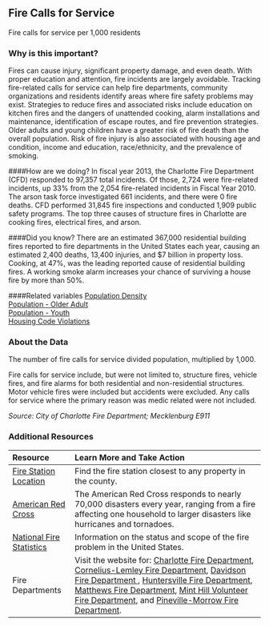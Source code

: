 ## Fire Calls for Service
Fire calls for service per 1,000 residents

### Why is this important?
Fires can cause injury, significant property damage, and even death. With proper education and attention, fire incidents are largely avoidable. Tracking fire-related calls for service can help fire departments, community organizations and residents identify areas where fire safety problems may exist. Strategies to reduce fires and associated risks include education on kitchen fires and the dangers of unattended cooking, alarm installations and maintenance, identification of escape routes, and fire prevention strategies. Older adults and young children have a greater risk of fire death than the overall population. Risk of fire injury is also associated with housing age and condition, income and education, race/ethnicity, and the prevalence of smoking.

####How are we doing? 
In fiscal year 2013, the Charlotte Fire Department (CFD) responded to 97,357 total incidents. Of those, 2,724 were fire-related incidents, up 33% from the 2,054 fire-related incidents in Fiscal Year 2010. The arson task force investigated 661 incidents, and there were 0 fire deaths. CFD performed 31,845 fire inspections and conducted 1,909 public safety programs. The top three causes of structure fires in Charlotte are cooking fires, electrical fires, and arson.

####Did you know?
There are an estimated 367,000 residential building fires reported to fire departments in the United States each year, causing an estimated 2,400 deaths, 13,400 injuries, and $7 billion in property loss. Cooking, at 47%, was the leading reported cause of residential building fires. A working smoke alarm increases your chance of surviving a house fire by more than 50%.

####Related variables
<a href="javascript:void(0)" onclick="model.metricId = 'm47'">Population Density</a>  
<a href="javascript:void(0)" onclick="model.metricId = 'm13'">Population - Older Adult</a>  
<a href="javascript:void(0)" onclick="model.metricId = 'm12'">Population - Youth</a>  
<a href="javascript:void(0)" onclick="model.metricId = 'm68'">Housing Code Violations</a>  

### About the Data
The number of fire calls for service divided population, multiplied by 1,000. 

Fire calls for service include, but were not limited to, structure fires, vehicle fires, and fire alarms for both residential and non-residential structures. Motor vehicle fires were included but accidents were excluded. Any calls for service where the primary reason was medic related were not included.

_Source: City of Charlotte Fire Department; Mecklenburg E911_

### Additional Resources
| Resource | Learn More and Take Action | 
|:--- | :--- |
|[Fire Station Location](http://mcmap.org/geoportal/?q=fire)| Find the fire station closest to any property in the county.
|[American Red Cross](http://www.redcross.org/nc/charlotte/programs-services) | The American Red Cross responds to nearly 70,000 disasters every year, ranging from a fire affecting one household to larger disasters like hurricanes and tornadoes.
|[National Fire Statistics](http://www.usfa.fema.gov/data/statistics/) |Information on the status and scope of the fire problem in the United States.
|Fire Departments| Visit the website for: [Charlotte Fire Department](http://charmeck.org/city/charlotte/fire/Pages/default.aspx), [Cornelius-Lemley Fire Department](http://www.corneliusfd.org/), [Davidson Fire Department ](http://www.ci.davidson.nc.us/index.aspx?nid=63), [Huntersville Fire Department](http://www.huntersvillefd.com/news/index/layoutfile/home), [Matthews Fire Department](http://matthewsnc.gov/Departments/FireEMS.aspx), [Mint Hill Volunteer Fire Department](http://www.minthillvfd.com/), and [Pineville-Morrow Fire Department](http://www.pinevillevfd.org/). 